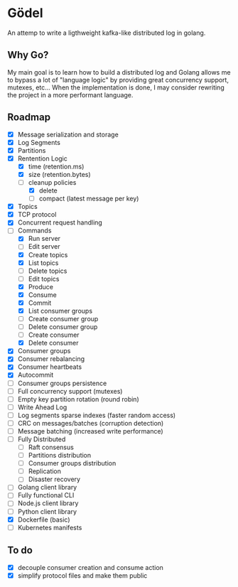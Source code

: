 # Gödel

An attemp to write a ligthweight kafka-like distributed log in golang.

## Why Go?

My main goal is to learn how to build a distributed log and Golang allows me to bypass a lot of "language logic" by providing great concurrency support, mutexes, etc... When the implementation is done, I may consider rewriting the project in a more performant language.

## Roadmap

- [x] Message serialization and storage
- [x] Log Segments
- [x] Partitions
- [x] Rentention Logic
    - [x] time (retention.ms)
    - [x] size (retention.bytes)
    - [ ] cleanup policies
        - [x] delete
        - [ ] compact (latest message per key)
- [x] Topics
- [x] TCP protocol
- [x] Concurrent request handling
- [ ] Commands 
    - [x] Run server
    - [ ] Edit server
    - [x] Create topics
    - [x] List topics
    - [ ] Delete topics
    - [ ] Edit topics
    - [x] Produce
    - [x] Consume
    - [x] Commit
    - [x] List consumer groups
    - [ ] Create consumer group
    - [ ] Delete consumer group
    - [ ] Create consumer
    - [x] Delete consumer
- [x] Consumer groups
- [x] Consumer rebalancing
- [x] Consumer heartbeats
- [x] Autocommit
- [ ] Consumer groups persistence
- [ ] Full concurrency support (mutexes)
- [ ] Empty key partition rotation (round robin)
- [ ] Write Ahead Log
- [ ] Log segments sparse indexes (faster random access)
- [ ] CRC on messages/batches (corruption detection)
- [ ] Message batching (increased write performance)
- [ ] Fully Distributed
    - [ ] Raft consensus
    - [ ] Partitions distribution
    - [ ] Consumer groups distribution
    - [ ] Replication
    - [ ] Disaster recovery
- [ ] Golang client library
- [ ] Fully functional CLI
- [ ] Node.js client library
- [ ] Python client library
- [x] Dockerfile (basic)
- [ ] Kubernetes manifests

## To do

- [x] decouple consumer creation and consume action
- [x] simplify protocol files and make them public
